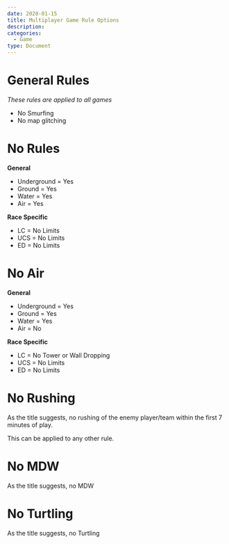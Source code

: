 ```yaml
---
date: 2020-01-15
title: Multiplayer Game Rule Options
description: 
categories:
  - Game
type: Document
---
```

# General Rules 
_These rules are applied to all games_
 - No Smurfing
 - No map glitching

# No Rules

**General**
 - Underground = Yes
 - Ground = Yes
 - Water = Yes
 - Air = Yes

**Race Specific**
 - LC = No Limits
 - UCS = No Limits
 - ED = No Limits

# No Air

**General**
 - Underground = Yes
 - Ground = Yes
 - Water = Yes
 - Air = No

**Race Specific**
 - LC = No Tower or Wall Dropping
 - UCS = No Limits
 - ED = No Limits

# No Rushing

As the title suggests, no rushing of the enemy player/team within the first 7 minutes of play.

This can be applied to any other rule.

# No MDW

As the title suggests, no MDW


# No Turtling

As the title suggests, no Turtling